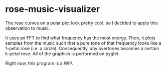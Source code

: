 # rose-music-visualizer

The rose curves on a polar plot look pretty cool, so I decided to apply this observation to music.

It uses an FFT to find what frequency has the most energy. Then, it plots samples from the music such that a pure tone of that frequency looks like a 1-petal rose (i.e. a circle). Consequently, any overtones becomes a certain k-petal rose. All of the graphics is performed on pyglet.

Right now, this program is a WIP.